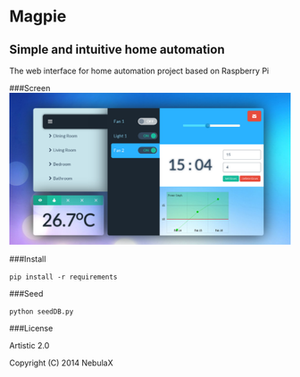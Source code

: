 Magpie
======
Simple and intuitive home automation
-------------------------------------

The web interface for home automation project based on Raspberry Pi

###Screen
![Screenshot](/screens/magpie.png)

###Install

`pip install -r requirements`

###Seed

`python seedDB.py`

###License

Artistic 2.0

Copyright (C) 2014 NebulaX